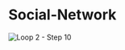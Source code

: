 # Social-Network
![Loop 2 - Step 10](https://user-images.githubusercontent.com/53364721/63462429-99a45180-c463-11e9-9280-4e704d6b725e.png)
